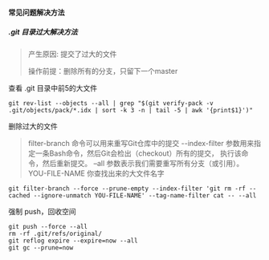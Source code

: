 #### 常见问题解决方法

##### .git 目录过大解决方法

> 产生原因: 提交了过大的文件
>
> 操作前提：删除所有的分支，只留下一个master

查看 .git 目录中前5的大文件

```
git rev-list --objects --all | grep "$(git verify-pack -v .git/objects/pack/*.idx | sort -k 3 -n | tail -5 | awk '{print$1}')"
```

删除过大的文件

> filter-branch 命令可以用来重写Git仓库中的提交 
> --index-filter 参数用来指定一条Bash命令，然后Git会检出（checkout）所有的提交， 执行该命令，然后重新提交。 
> –all 参数表示我们需要重写所有分支（或引用）。 
> YOU-FILE-NAME 你查找出来的大文件名字

```
git filter-branch --force --prune-empty --index-filter 'git rm -rf --cached --ignore-unmatch YOU-FILE-NAME' --tag-name-filter cat -- --all
```

强制 push，回收空间

```
git push --force --all
rm -rf .git/refs/original/
git reflog expire --expire=now --all
git gc --prune=now
```





